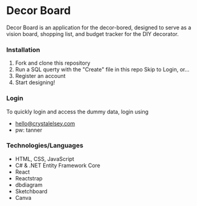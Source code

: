 # Decor Board

Decor Board is an application for the decor-bored, designed to serve as a vision board, shopping list, and budget tracker for the DIY decorator.

### Installation

1. Fork and clone this repository
2. Run a SQL querty with the "Create" file in this repo
Skip to Login, or...
3. Register an account
4. Start designing!

### Login

To quickly login and access the dummy data, login using 
- hello@crystalelsey.com
- pw: tanner

### Technologies/Languages
- HTML, CSS, JavaScript
- C# & .NET Entity Framework Core
- React
- Reactstrap
- dbdiagram
- Sketchboard
- Canva
